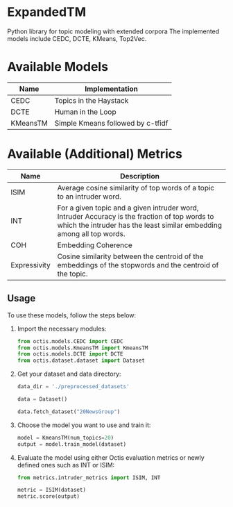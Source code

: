 # ExpandedTM
Python library for topic modeling with extended corpora
The implemented models include CEDC, DCTE, KMeans, Top2Vec.


Available Models
=================

| **Name** | **Implementation**                |
| -------- | --------------------------------- |
| CEDC     | Topics in the Haystack            |
| DCTE     | Human in the Loop                 |
| KMeansTM | Simple Kmeans followed by c-tfidf |




Available (Additional) Metrics
=================

| **Name**     | **Description**                                                                                                                                                        |
| ------------ | ---------------------------------------------------------------------------------------------------------------------------------------------------------------------- |
| ISIM         | Average cosine similarity of top words of a topic to an intruder word.                                                                                                 |
| INT          | For a given topic and a given intruder word, Intruder Accuracy is the fraction of top words to which the intruder has the least similar embedding among all top words. |
| COH          | Embedding Coherence                                                                                                                                                    |
| Expressivity | Cosine similarity between the centroid of the embeddings of the stopwords and the centroid of the topic.                                                               |



## Usage

To use these models, follow the steps below:

1. Import the necessary modules:

    ```python
    from octis.models.CEDC import CEDC
    from octis.models.KmeansTM import KmeansTM
    from octis.models.DCTE import DCTE
    from octis.dataset.dataset import Dataset
    ```

2. Get your dataset and data directory:

    ```python
    data_dir = './preprocessed_datasets'

    data = Dataset()

    data.fetch_dataset("20NewsGroup")
    ```

3. Choose the model you want to use and train it:

    ```python
    model = KmeansTM(num_topics=20)
    output = model.train_model(dataset)
    ```

4. Evaluate the model using either Octis evaluation metrics or newly defined ones such as INT or ISIM:

    ```python
    from metrics.intruder_metrics import ISIM, INT

    metric = ISIM(dataset)
    metric.score(output)
    ```


